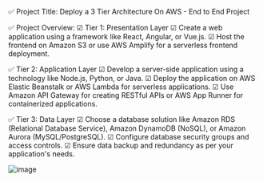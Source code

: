 
✅ Project Title: Deploy a 3 Tier Architecture On AWS - End to End Project

✅ Project Overview:
☑ Tier 1: Presentation Layer
☑ Create a web application using a framework like React, Angular, or Vue.js.
☑ Host the frontend on Amazon S3 or use AWS Amplify for a serverless frontend deployment.

✅ Tier 2: Application Layer
☑ Develop a server-side application using a technology like Node.js, Python, or Java.
☑ Deploy the application on AWS Elastic Beanstalk or AWS Lambda for serverless applications.
☑ Use Amazon API Gateway for creating RESTful APIs or AWS App Runner for containerized applications.

✅ Tier 3: Data Layer
☑ Choose a database solution like Amazon RDS (Relational Database Service), Amazon DynamoDB (NoSQL), or Amazon Aurora (MySQL/PostgreSQL).
☑ Configure database security groups and access controls.
☑ Ensure data backup and redundancy as per your application's needs.

![image](https://github.com/Shreyashbhise/-Deploy-a-3-Tier-Architecture-On-AWS---End-to-End-Project-/assets/108046802/5e7069ed-2627-4c09-9553-0a966b9a49f5)



